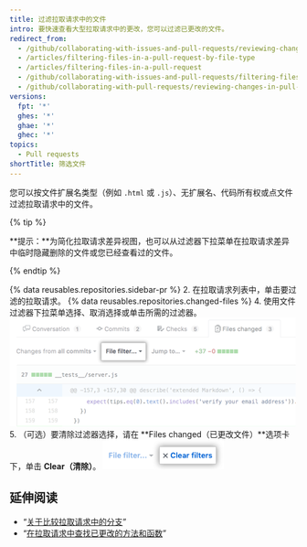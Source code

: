 ```yaml
---
title: 过滤拉取请求中的文件
intro: 要快速查看大型拉取请求中的更改，您可以过滤已更改的文件。
redirect_from:
  - /github/collaborating-with-issues-and-pull-requests/reviewing-changes-in-pull-requests/filtering-files-in-a-pull-request
  - /articles/filtering-files-in-a-pull-request-by-file-type
  - /articles/filtering-files-in-a-pull-request
  - /github/collaborating-with-issues-and-pull-requests/filtering-files-in-a-pull-request
  - /github/collaborating-with-pull-requests/reviewing-changes-in-pull-requests/filtering-files-in-a-pull-request
versions:
  fpt: '*'
  ghes: '*'
  ghae: '*'
  ghec: '*'
topics:
  - Pull requests
shortTitle: 筛选文件
---
```


您可以按文件扩展名类型（例如 `.html` 或 `.js`）、无扩展名、代码所有权或点文件过滤拉取请求中的文件。

{% tip %}

**提示：**为简化拉取请求差异视图，也可以从过滤器下拉菜单在拉取请求差异中临时隐藏删除的文件或您已经查看过的文件。

{% endtip %}

{% data reusables.repositories.sidebar-pr %}
2. 在拉取请求列表中，单击要过滤的拉取请求。
{% data reusables.repositories.changed-files %}
4. 使用文件过滤器下拉菜单选择、取消选择或单击所需的过滤器。 ![拉取请求差异上方的文件过滤器选项](/assets/images/help/pull_requests/file-filter-option.png)
5. （可选）要清除过滤器选择，请在 **Files changed（已更改文件）**选项卡下，单击 **Clear（清除）**。 ![清除文件过滤器选择](/assets/images/help/pull_requests/clear-file-filter.png)

## 延伸阅读

- “[关于比较拉取请求中的分支](/pull-requests/collaborating-with-pull-requests/proposing-changes-to-your-work-with-pull-requests/about-comparing-branches-in-pull-requests)”
- “[在拉取请求中查找已更改的方法和函数](/pull-requests/collaborating-with-pull-requests/reviewing-changes-in-pull-requests/finding-changed-methods-and-functions-in-a-pull-request)”
